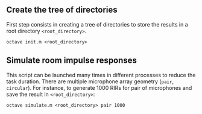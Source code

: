 ## Create the tree of directories

First step consists in creating a tree of directories to store the results in a root directory `<root_directory>`.

```
octave init.m <root_directory>
```

## Simulate room impulse responses

This script can be launched many times in different processes to reduce the task duration. 
There are multiple microphone array geometry (`pair`, `circular`).
For instance, to generate 1000 RIRs for pair of microphones and save the result in `<root_directory>`:

```
octave simulate.m <root_directory> pair 1000
```

